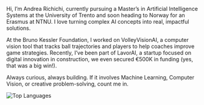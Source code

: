 Hi, I’m Andrea Richichi, currently pursuing a Master’s in Artificial Intelligence Systems at the University of Trento and soon heading to Norway for an Erasmus at NTNU. I love turning complex AI concepts into real, impactful solutions.

At the Bruno Kessler Foundation, I worked on VolleyVisionAI, a computer vision tool that tracks ball trajectories and players to help coaches improve game strategies. Recently, I’ve been part of LavorAI, a startup focused on digital innovation in construction, we even secured €500K in funding (yes, that was a big win!).

Always curious, always building. If it involves Machine Learning, Computer Vision, or creative problem-solving, count me in.

![Top Languages](https://github-readme-stats.vercel.app/api/top-langs/?username=andrearichichi&layout=compact&theme=default)


